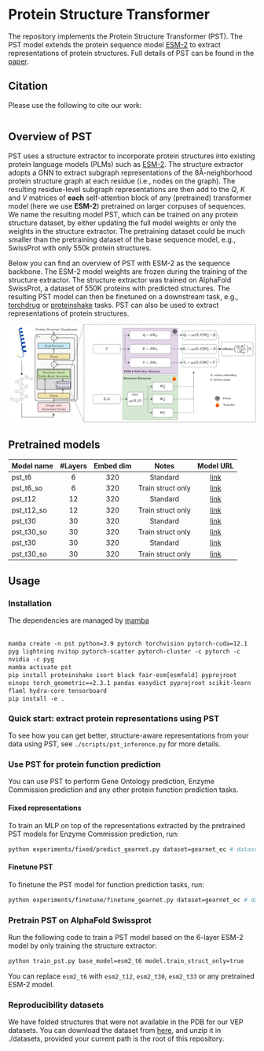 # Protein Structure Transformer

The repository implements the Protein Structure Transformer (PST). The PST model extends the protein sequence model [ESM-2][6] to extract representations of protein structures. Full details of PST can be found in the [paper][1].

## Citation

Please use the following to cite our work:

```bibtex
```


## Overview of PST

PST uses a structure extractor to incorporate protein structures into existing protein language models (PLMs) such as [ESM-2][6].
The structure extractor adopts a GNN to extract subgraph representations of the 8Å-neighborhood protein structure graph at each residue (i.e., nodes on the graph). The resulting residue-level subgraph representations are then add to the $Q$, $K$ and $V$ matrices of **each** self-attention block of any (pretrained) transformer model (here we use **ESM-2**) pretrained on larger corpuses of sequences. We name the resulting model PST, which can be trained on any protein structure dataset, by either updating the full model weights or only the weights in the structure extractor. The pretraining dataset could be much smaller than the pretraining dataset of the base sequence model, e.g., SwissProt with only 550k protein structures. 

Below you can find an overview of PST with ESM-2 as the sequence backbone. The ESM-2 model weights are frozen during the training of the structure extractor. The structure extractor was trained on AlphaFold SwissProt, a dataset of 550K proteins with predicted structures. The resulting PST model can then be finetuned on a downstream task, e.g., [torchdrug][5] or [proteinshake][4] tasks. PST can also be used to extract representations of protein structures.

![Overview of PST](assets/overview.png)

## Pretrained models

| Model name | #Layers | Embed dim |       Notes       |                         Model URL                          |
| :--------- | :-----: | :-------: | :---------------: | :--------------------------------------------------------: |
| pst_t6     |    6    |    320    |     Standard      | [link](https://datashare.biochem.mpg.de/s/ac9ufZ0NB2IrkZL) |
| pst_t6_so  |    6    |    320    | Train struct only | [link](https://datashare.biochem.mpg.de/s/ARzKycmMQePvLXs) |
| pst_t12    |   12    |    320    |     Standard      | [link](https://datashare.biochem.mpg.de/s/fOSIwJAIKLYjFe3) |
| pst_t12_so |   12    |    320    | Train struct only | [link](https://datashare.biochem.mpg.de/s/qRvDPTfExZkq38f) |
| pst_t30    |   30    |    320    |     Standard      | [link](https://datashare.biochem.mpg.de/s/a3yugJJMe0I0oEL) |
| pst_t30_so |   30    |    320    | Train struct only | [link](https://datashare.biochem.mpg.de/s/p73BABG81gZKElL) |
| pst_t30    |   30    |    320    |     Standard      | [link](https://datashare.biochem.mpg.de/s/RpWYV4o4ka3gHvX) |
| pst_t30_so |   30    |    320    | Train struct only | [link](https://datashare.biochem.mpg.de/s/xGpS7sIG7k8DZX0) |

## Usage

### Installation

The dependencies are managed by [mamba][2]

```

mamba create -n pst python=3.9 pytorch torchvision pytorch-cuda=12.1 pyg lightning nvitop pytorch-scatter pytorch-cluster -c pytorch -c nvidia -c pyg
mamba activate pst
pip install proteinshake isort black fair-esm[esmfold] pyprojroot einops torch_geometric==2.3.1 pandas easydict pyprojroot scikit-learn flaml hydra-core tensorboard
pip install -e .
```

### Quick start: extract protein representations using PST

To see how you can get better, structure-aware representations from your data using PST, see `./scripts/pst_inference.py` for more details.

### Use PST for protein function prediction

You can use PST to perform Gene Ontology prediction, Enzyme Commission prediction and any other protein function prediction tasks.

#### Fixed representations

To train an MLP on top of the representations extracted by the pretrained PST models for Enzyme Commission prediction, run:

```bash
python experiments/fixed/predict_gearnet.py dataset=gearnet_ec # dataset=gearnet_go_bp, gearnet_go_cc or gearnet_go_mf for GO prediction
```

#### Finetune PST

To finetune the PST model for function prediction tasks, run:

```bash
python experiments/finetune/finetune_gearnet.py dataset=gearnet_ec # dataset=gearnet_go_bp, gearnet_go_cc or gearnet_go_mf for GO prediction
```

### Pretrain PST on AlphaFold Swissprot

Run the following code to train a PST model based on the 6-layer ESM-2 model by only training the structure extractor:

```bash
python train_pst.py base_model=esm2_t6 model.train_struct_only=true
```

You can replace `esm2_t6` with `esm2_t12`, `esm2_t30`, `esm2_t33` or any pretrained ESM-2 model.

### Reproducibility datasets

We have folded structures that were not available in the PDB for our VEP datasets. You can download the dataset from [here](https://datashare.biochem.mpg.de/s/2UgA8kBwmCAVEsL), and unzip it in ./datasets, provided your current path is the root of this repository.


[1]: https://arxiv.org/abs/TODO
[2]: https://mamba.readthedocs.io/en/latest/installation/mamba-installation.html
[3]: https://arxiv.org/abs/2202.03036
[4]: https://proteinshake.ai/
[5]: https://torchdrug.ai/
[6]: https://github.com/facebookresearch/esm/